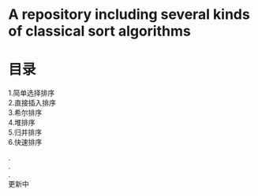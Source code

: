 # A repository including several kinds of classical sort algorithms

# 目录
1.简单选择排序</br>
2.直接插入排序</br>
3.希尔排序</br>
4.堆排序</br>
5.归并排序</br>
6.快速排序</br>



















.</br>
.</br>
.</br>
更新中</br>
